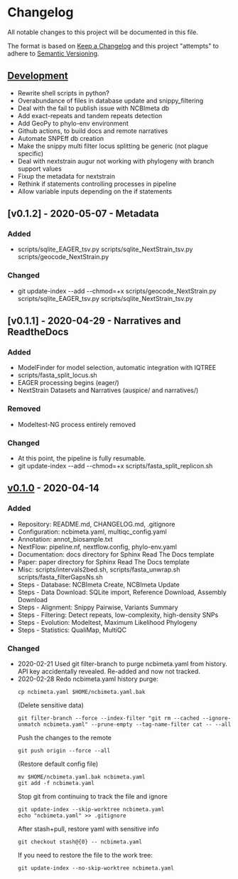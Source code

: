 # Changelog
All notable changes to this project will be documented in this file.

The format is based on [Keep a Changelog](http://keepachangelog.com/en/1.0.0/)
and this project "attempts" to adhere to [Semantic Versioning](http://semver.org/spec/v2.0.0.html).

## [Development]
- Rewrite shell scripts in python?
- Overabundance of files in database update and snippy_filtering
- Deal with the fail to publish issue with NCBImeta db
- Add exact-repeats and tandem repeats detection
- Add GeoPy to phylo-env environment
- Github actions, to build docs and remote narratives
- Automate SNPEff db creation
- Make the snippy multi filter locus splitting be generic (not plague specific)
- Deal with nextstrain augur not working with phylogeny with branch support values
- Fixup the metadata for nextstrain
- Rethink if statements controlling processes in pipeline
- Allow variable inputs depending on the if statements

## [v0.1.2] - 2020-05-07 - Metadata

### Added
- scripts/sqlite_EAGER_tsv.py scripts/sqlite_NextStrain_tsv.py scripts/geocode_NextStrain.py

### Changed
- git update-index --add --chmod=+x scripts/geocode_NextStrain.py scripts/sqlite_EAGER_tsv.py scripts/sqlite_NextStrain_tsv.py

## [v0.1.1] - 2020-04-29 - Narratives and ReadtheDocs

### Added
- ModelFinder for model selection, automatic integration with IQTREE
- scripts/fasta_split_locus.sh
- EAGER processing begins  (eager/)
- NextStrain Datasets and Narratives (auspice/ and narratives/)

### Removed
- Modeltest-NG process entirely removed

### Changed
- At this point, the pipeline is fully resumable.
- git update-index --add --chmod=+x scripts/fasta_split_replicon.sh

## [v0.1.0] - 2020-04-14

### Added
- Repository: README.md, CHANGELOG.md, .gitignore
- Configuration: ncbimeta.yaml, multiqc_config.yaml
- Annotation: annot_biosample.txt
- NextFlow: pipeline.nf, nextflow.config, phylo-env.yaml
- Documentation: docs directory for Sphinx Read The Docs template
- Paper: paper directory for Sphinx Read The Docs template
- Misc: scripts/intervals2bed.sh, scripts/fasta_unwrap.sh scripts/fasta_filterGapsNs.sh
- Steps - Database: NCBImeta Create, NCBImeta Update
- Steps - Data Download: SQLite import, Reference Download, Assembly Download
- Steps - Alignment: Snippy Pairwise, Variants Summary
- Steps - Filtering: Detect repeats, low-complexity, high-density SNPs
- Steps - Evolution: Modeltest, Maximum Likelihood Phylogeny
- Steps - Statistics: QualiMap, MultiQC

### Changed
- 2020-02-21 Used git filter-branch to purge ncbimeta.yaml from history. API key accidentally revealed. Re-added and now not tracked.
- 2020-02-28 Redo ncbimeta.yaml history purge:
  ```
  cp ncbimeta.yaml $HOME/ncbimeta.yaml.bak
  ```
  (Delete sensitive data)
  ```
  git filter-branch --force --index-filter "git rm --cached --ignore-unmatch ncbimeta.yaml" --prune-empty --tag-name-filter cat -- --all
  ```
  Push the changes to the remote
  ```
  git push origin --force --all
  ```
  (Restore default config file)
  ```
  mv $HOME/ncbimeta.yaml.bak ncbimeta.yaml
  git add -f ncbimeta.yaml
  ```
  Stop git from continuing to track the file and ignore
  ```
  git update-index --skip-worktree ncbimeta.yaml
  echo "ncbimeta.yaml" >> .gitignore
  ```
  After stash+pull, restore yaml with sensitive info
  ```
  git checkout stash@{0} -- ncbimeta.yaml
  ```
  If you need to restore the file to the work tree:
  ```
  git update-index --no-skip-worktree ncbimeta.yaml
  ```

[Development]: https://github.com/ktmeaton/paper-phylogeography/compare/HEAD...dev
[v0.1.0]: https://github.com/ktmeaton/paper-phylogeography/compare/de952505c2a4ebbfdd7a6747896e3e7372c8030b...v0.1.0
